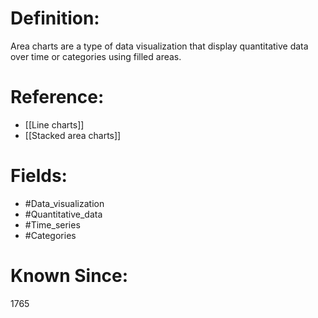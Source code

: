 

# Definition:
Area charts are a type of data visualization that display quantitative data over time or categories using filled areas.

# Reference:
- [[Line charts]]
- [[Stacked area charts]]

# Fields: 
- #Data_visualization
- #Quantitative_data
- #Time_series
- #Categories

# Known Since:
1765

